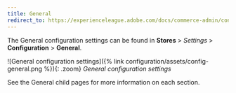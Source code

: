 ```yaml
---
title: General
redirect_to: https://experienceleague.adobe.com/docs/commerce-admin/config/guide-overview.html
---
```


The General configuration settings can be found in **Stores** > _Settings_ > **Configuration** > **General**.

![General configuration settings]({% link configuration/assets/config-general.png %}){: .zoom}
_General configuration settings_

See the General child pages for more information on each section.
